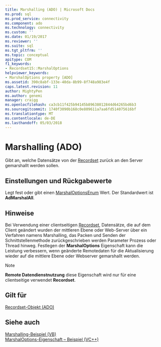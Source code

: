 ```yaml
---
title: Marshalling (ADO) | Microsoft Docs
ms.prod: sql
ms.prod_service: connectivity
ms.component: ado
ms.technology: connectivity
ms.custom: ''
ms.date: 01/19/2017
ms.reviewer: ''
ms.suite: sql
ms.tgt_pltfrm: ''
ms.topic: conceptual
apitype: COM
f1_keywords:
- Recordset15::MarshalOptions
helpviewer_keywords:
- MarshalOptions property [ADO]
ms.assetid: 390c8abf-133e-40da-8b99-8f748a983e4f
caps.latest.revision: 11
author: MightyPen
ms.author: genemi
manager: craigg
ms.openlocfilehash: ca3cb11f425b94145b89638012844d64265bd6b3
ms.sourcegitcommit: 1740f3090b168c0e809611a7aa6fd514075616bf
ms.translationtype: MT
ms.contentlocale: de-DE
ms.lasthandoff: 05/03/2018
---
```

# <a name="marshaloptions-property-ado"></a>Marshalling (ADO)
Gibt an, welche Datensätze von der [Recordset](../../../ado/reference/ado-api/recordset-object-ado.md) zurück an den Server gemarshallt werden sollen.  
  
## <a name="settings-and-return-values"></a>Einstellungen und Rückgabewerte  
 Legt fest oder gibt einen [MarshalOptionsEnum](../../../ado/reference/ado-api/marshaloptionsenum.md) Wert. Der Standardwert ist **AdMarshalAll**.  
  
## <a name="remarks"></a>Hinweise  
 Bei Verwendung einer clientseitigen [Recordset](../../../ado/reference/ado-api/recordset-object-ado.md), Datensätze, die auf dem Client geändert wurden der mittleren Ebene oder Web-Server über ein Verfahren namens Marshalling, das Packen und Senden der Schnittstellenmethode zurückgeschrieben werden Parameter Prozess oder Thread hinweg. Festlegen der **MarshalOptions** Eigenschaft kann die Leistung verbessern, wenn geänderte Remotedaten für die Aktualisierung wieder auf die mittlere Ebene oder Webserver gemarshallt werden.  
  
> [!NOTE]
>  **Remote Datendienstnutzung** diese Eigenschaft wird nur für eine clientseitige verwendet **Recordset**.  
  
## <a name="applies-to"></a>Gilt für  
 [Recordset-Objekt (ADO)](../../../ado/reference/ado-api/recordset-object-ado.md)  
  
## <a name="see-also"></a>Siehe auch  
 [Marshalling-Beispiel (VB)](../../../ado/reference/ado-api/marshaloptions-property-example-vb.md)   
 [MarshalOptions-Eigenschaft – Beispiel (VC++)](../../../ado/reference/ado-api/marshaloptions-property-example-vc.md)   
